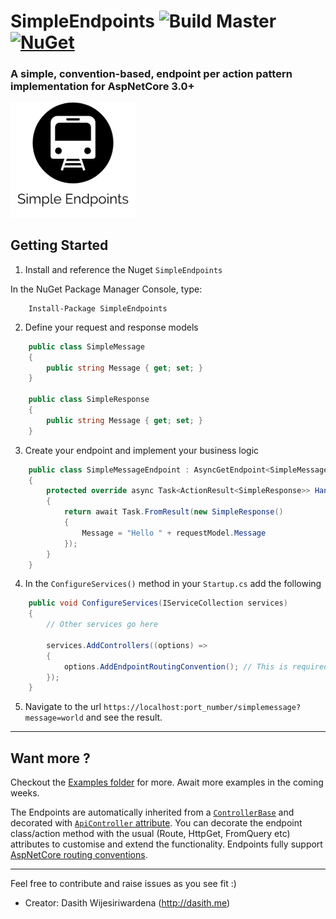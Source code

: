 # SimpleEndpoints ![Build Master](https://github.com/dasiths/SimpleEndpoints/workflows/Build%20Master/badge.svg?branch=master) [![NuGet](https://img.shields.io/nuget/v/SimpleEndpoints.svg)](https://www.nuget.org/packages/SimpleEndpoints)
 
 ### A simple, convention-based, endpoint per action pattern implementation for AspNetCore 3.0+

 
<img src="./assets/logo.png" alt="Logo" width="200"/>

## Getting Started

1. Install and reference the Nuget `SimpleEndpoints`

In the NuGet Package Manager Console, type:

```
    Install-Package SimpleEndpoints
```

2. Define your request and response models
```C#
    public class SimpleMessage
    {
        public string Message { get; set; }
    }

    public class SimpleResponse
    {
        public string Message { get; set; }
    }
```
3. Create your endpoint and implement your business logic
```C#
    public class SimpleMessageEndpoint : AsyncGetEndpoint<SimpleMessage, SimpleResponse>
    {
        protected override async Task<ActionResult<SimpleResponse>> HandleAsync(SimpleMessage requestModel, CancellationToken cancellationToken = default)
        {
            return await Task.FromResult(new SimpleResponse()
            {
                Message = "Hello " + requestModel.Message
            });
        }
    }
```
4. In the `ConfigureServices()` method in your `Startup.cs` add the following
```C#
    public void ConfigureServices(IServiceCollection services)
    {
        // Other services go here
		
        services.AddControllers((options) =>
        {
            options.AddEndpointRoutingConvention(); // This is required to translate endpoint names
        });
    }
```

5. Navigate to the url `https://localhost:port_number/simplemessage?message=world` and see the result.

---

## Want more ?

Checkout the [Examples folder](https://github.com/dasiths/SimpleEndpoints/tree/master/src/SimpleEndpoints.Example) for more. Await more examples in the coming weeks.

The Endpoints are automatically inherited from a [`ControllerBase`](https://docs.microsoft.com/en-us/dotnet/api/microsoft.aspnetcore.mvc.controllerbase?view=aspnetcore-3.1) and decorated with [`ApiController` attribute](https://www.strathweb.com/2018/02/exploring-the-apicontrollerattribute-and-its-features-for-asp-net-core-mvc-2-1/). You can decorate the endpoint class/action method with the usual (Route, HttpGet, FromQuery etc) attributes to customise and extend the functionality. Endpoints fully support [AspNetCore routing conventions](https://docs.microsoft.com/en-us/aspnet/core/mvc/controllers/routing?view=aspnetcore-3.1).

---

Feel free to contribute and raise issues as you see fit :)

- Creator: Dasith Wijesiriwardena (http://dasith.me)
